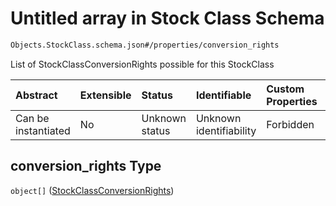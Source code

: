 # Untitled array in Stock Class Schema

```txt
Objects.StockClass.schema.json#/properties/conversion_rights
```

List of StockClassConversionRights possible for this StockClass

| Abstract            | Extensible | Status         | Identifiable            | Custom Properties | Additional Properties | Access Restrictions | Defined In                                                                          |
| :------------------ | :--------- | :------------- | :---------------------- | :---------------- | :-------------------- | :------------------ | :---------------------------------------------------------------------------------- |
| Can be instantiated | No         | Unknown status | Unknown identifiability | Forbidden         | Allowed               | none                | [StockClass.schema.json*](../objects/StockClass.schema.json "open original schema") |

## conversion_rights Type

`object[]` ([StockClassConversionRights](stockclass-properties-conversion_rights-stockclassconversionrights.md))
